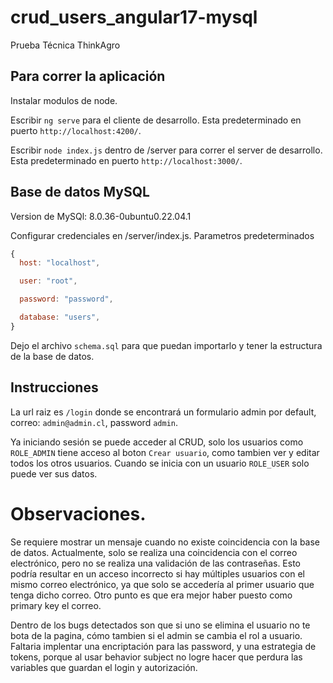 # crud_users_angular17-mysql

Prueba Técnica ThinkAgro

## Para correr la aplicación

Instalar modulos de node.

Escribir `ng serve` para el cliente de desarrollo. Esta predeterminado en puerto `http://localhost:4200/`.

Escribir `node index.js` dentro de /server para correr el server de desarrollo. Esta predeterminado en puerto `http://localhost:3000/`.

## Base de datos MySQL

Version de MySQl: 8.0.36-0ubuntu0.22.04.1

Configurar credenciales en /server/index.js. Parametros predeterminados

```javascript
{
  host: "localhost",

  user: "root",

  password: "password",

  database: "users",
}
```

Dejo el archivo `schema.sql` para que puedan importarlo y tener la estructura de la base de datos.

## Instrucciones

La url raiz es `/login` donde se encontrará un formulario admin por default, correo: `admin@admin.cl`, password `admin`.

Ya iniciando sesión se puede acceder al CRUD, solo los usuarios como `ROLE_ADMIN` tiene acceso al boton `Crear usuario`, como tambien ver y editar todos los otros usuarios. Cuando se inicia con un usuario `ROLE_USER` solo puede ver sus datos.

# Observaciones.

Se requiere mostrar un mensaje cuando no existe coincidencia con la base de datos. Actualmente, solo se realiza una coincidencia con el correo electrónico, pero no se realiza una validación de las contraseñas. Esto podría resultar en un acceso incorrecto si hay múltiples usuarios con el mismo correo electrónico, ya que solo se accedería al primer usuario que tenga dicho correo. Otro punto es que era mejor haber puesto como primary key el correo.

Dentro de los bugs detectados son que si uno se elimina el usuario no te bota de la pagina, cómo tambien si el admin se cambia el rol a usuario.
Faltaria implentar una encriptación para las password, y una estrategia de tokens, porque al usar behavior subject no logre hacer que perdura las variables que guardan el login y autorización.
